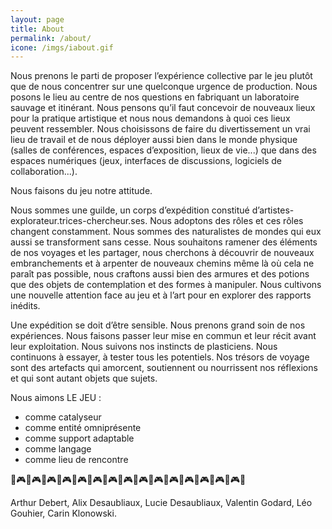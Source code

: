 ```yaml
---
layout: page
title: About
permalink: /about/
icone: /imgs/iabout.gif
---
```


Nous prenons le parti de proposer l’expérience collective par le jeu plutôt que de nous concentrer sur une quelconque urgence de production. Nous posons le lieu au centre de nos questions en fabriquant un laboratoire sauvage et itinérant. Nous pensons qu’il faut concevoir de nouveaux lieux pour la pratique artistique et nous nous demandons à quoi ces lieux peuvent ressembler. Nous choisissons de faire du divertissement un vrai lieu de travail et de nous déployer aussi bien dans le monde physique (salles de conférences, espaces d’exposition, lieux de vie...) que dans des espaces numériques (jeux, interfaces de discussions, logiciels de collaboration...).

Nous faisons du jeu notre attitude.

Nous sommes une guilde, un corps d’expédition constitué d’artistes-explorateur.trices-chercheur.ses. Nous adoptons des rôles et ces rôles changent constamment. Nous sommes des naturalistes de mondes qui eux aussi se transforment sans cesse. Nous souhaitons ramener des éléments de nos voyages et les partager, nous cherchons à découvrir de nouveaux embranchements et à arpenter de nouveaux chemins même là où cela ne paraît pas possible, nous craftons aussi bien des armures et des potions que des objets de contemplation et des formes à manipuler. Nous cultivons une nouvelle attention face au jeu et à l’art pour en explorer des rapports inédits.

Une expédition se doit d’être sensible. Nous prenons grand soin de nos expériences. Nous faisons passer leur mise en commun et leur récit avant leur exploitation. Nous suivons nos instincts de plasticiens. Nous continuons à essayer, à tester tous les potentiels. Nos trésors de voyage sont des artefacts qui amorcent, soutiennent ou nourrissent nos réflexions et qui sont autant objets que sujets.

Nous aimons LE JEU :
- comme catalyseur
- comme entité omniprésente
- comme support adaptable
- comme langage
- comme lieu de rencontre

🍕🎮🍕🎮🍕🎮🍕🎮🍕🎮🍕🎮🍕🎮🍕🎮🍕🎮🍕🎮🍕🎮🍕🎮🍕🎮🍕🎮🍕🎮🍕

Arthur Debert, Alix Desaubliaux, Lucie Desaubliaux, Valentin Godard, Léo Gouhier, Carin Klonowski.
